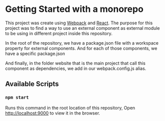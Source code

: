# Getting Started with a monorepo

This project was create using [Webpack](https://webpack.js.org/) and [React](https://react.dev/). The purpose for this project was to find a way to use an external component as external module to be using in different project inside this repository.

In the root of the repository, we have a package.json file with a workspace property for external components. And for each of those components, we have a specific package.json

And finally, in the folder website that is the main project that call this component as dependencies, we add in our webpack.config.js alias.

## Available Scripts

### `npm start`

Runs this command in the root location of this repository,
Open [http://localhost:9000](http://localhost:9000) to view it in the browser.
